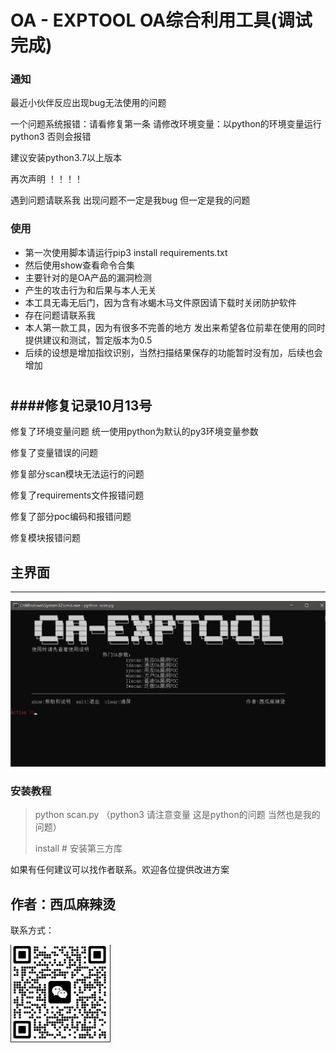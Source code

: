# OA - EXPTOOL OA综合利用工具(调试完成)

### 通知
最近小伙伴反应出现bug无法使用的问题

一个问题系统报错：请看修复第一条
请修改环境变量：以python的环境变量运行 python3 否则会报错

建议安装python3.7以上版本

再次声明 ！！！！

遇到问题请联系我 出现问题不一定是我bug 但一定是我的问题

### 使用

- 第一次使用脚本请运行pip3 install requirements.txt
- 然后使用show查看命令合集
- 主要针对的是OA产品的漏洞检测
- 产生的攻击行为和后果与本人无关
- 本工具无毒无后门，因为含有冰蝎木马文件原因请下载时关闭防护软件
- 存在问题请联系我
- 本人第一款工具，因为有很多不完善的地方 发出来希望各位前辈在使用的同时提供建议和测试，暂定版本为0.5
- 后续的设想是增加指纹识别，当然扫描结果保存的功能暂时没有加，后续也会增加
#



####修复记录10月13号
----

修复了环境变量问题 统一使用python为默认的py3环境变量参数

修复了变量错误的问题

修复部分scan模块无法运行的问题

修复了requirements文件报错问题

修复了部分poc编码和报错问题

修复模块报错问题
## 主界面

----
![cmd](readme/cmd.jpg)


### 安装教程
> python scan.py  （python3 请注意变量 这是python的问题 当然也是我的问题）
> 
> install # 安装第三方库
> 


如果有任何建议可以找作者联系。欢迎各位提供改进方案
## 作者：西瓜麻辣烫

联系方式：
 
![vx](readme/vx.jpg)
